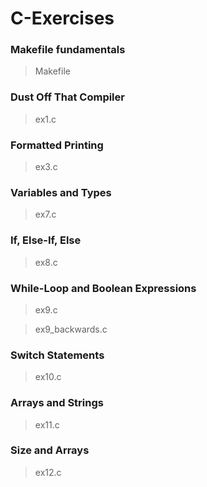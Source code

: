 # C-Exercises

### Makefile fundamentals
  > Makefile
 
### Dust Off That Compiler
  > ex1.c
  
### Formatted Printing
  > ex3.c
  
### Variables and Types
  > ex7.c
  
### If, Else-If, Else
  > ex8.c
  
### While-Loop and Boolean Expressions
  > ex9.c
  
  > ex9_backwards.c
  
### Switch Statements
  > ex10.c
  
### Arrays and Strings
  > ex11.c
  
### Size and Arrays
  > ex12.c
